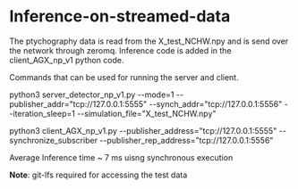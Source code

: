 # Inference-on-streamed-data


The ptychography data is read from the X_test_NCHW.npy and is send over the network through zeromq.
Inference code is added in the client_AGX_np_v1 python code. 

Commands that can be used for running the server and client. 

python3 server_detector_np_v1.py --mode=1 --publisher_addr="tcp://127.0.0.1:5555" --synch_addr="tcp://127.0.0.1:5556" --iteration_sleep=1 --simulation_file="X_test_NCHW.npy"

python3 client_AGX_np_v1.py --publisher_address="tcp://127.0.0.1:5555" --synchronize_subscriber --publisher_rep_address="tcp://127.0.0.1:5556"


Average Inference time ~ 7 ms uisng synchronous execution


**Note**: git-lfs required for accessing the test data
